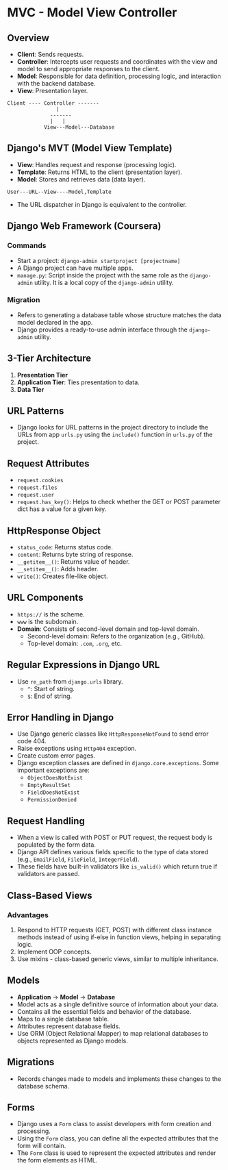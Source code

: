 # MVC - Model View Controller

## Overview
- **Client**: Sends requests.
- **Controller**: Intercepts user requests and coordinates with the view and model to send appropriate responses to the client.
- **Model**: Responsible for data definition, processing logic, and interaction with the backend database.
- **View**: Presentation layer.

```
Client ---- Controller -------
                |
              -------
              |   |
            View---Model---Database
```

## Django's MVT (Model View Template)
- **View**: Handles request and response (processing logic).
- **Template**: Returns HTML to the client (presentation layer).
- **Model**: Stores and retrieves data (data layer).

```
User---URL--View----Model,Template
```

- The URL dispatcher in Django is equivalent to the controller.

## Django Web Framework (Coursera)

### Commands
- Start a project: `django-admin startproject [projectname]`
- A Django project can have multiple apps.
- `manage.py`: Script inside the project with the same role as the `django-admin` utility. It is a local copy of the `django-admin` utility.

### Migration
- Refers to generating a database table whose structure matches the data model declared in the app.
- Django provides a ready-to-use admin interface through the `django-admin` utility.

## 3-Tier Architecture
1. **Presentation Tier**
2. **Application Tier**: Ties presentation to data.
3. **Data Tier**

## URL Patterns
- Django looks for URL patterns in the project directory to include the URLs from app `urls.py` using the `include()` function in `urls.py` of the project.

## Request Attributes
- `request.cookies`
- `request.files`
- `request.user`
- `request.has_key()`: Helps to check whether the GET or POST parameter dict has a value for a given key.

## HttpResponse Object
- `status_code`: Returns status code.
- `content`: Returns byte string of response.
- `__getitem__()`: Returns value of header.
- `__setitem__()`: Adds header.
- `write()`: Creates file-like object.

## URL Components
- `https://` is the scheme.
- `www` is the subdomain.
- **Domain**: Consists of second-level domain and top-level domain.
  - Second-level domain: Refers to the organization (e.g., GitHub).
  - Top-level domain: `.com`, `.org`, etc.

## Regular Expressions in Django URL
- Use `re_path` from `django.urls` library.
  - `^`: Start of string.
  - `$`: End of string.

## Error Handling in Django
- Use Django generic classes like `HttpResponseNotFound` to send error code 404.
- Raise exceptions using `Http404` exception.
- Create custom error pages.
- Django exception classes are defined in `django.core.exceptions`. Some important exceptions are:
  - `ObjectDoesNotExist`
  - `EmptyResultSet`
  - `FieldDoesNotExist`
  - `PermissionDenied`

## Request Handling
- When a view is called with POST or PUT request, the request body is populated by the form data.
- Django API defines various fields specific to the type of data stored (e.g., `EmailField`, `FileField`, `IntegerField`).
- These fields have built-in validators like `is_valid()` which return true if validators are passed.

## Class-Based Views
### Advantages
1. Respond to HTTP requests (GET, POST) with different class instance methods instead of using if-else in function views, helping in separating logic.
2. Implement OOP concepts.
3. Use mixins - class-based generic views, similar to multiple inheritance.

## Models
- **Application** -> **Model** -> **Database**
- Model acts as a single definitive source of information about your data.
- Contains all the essential fields and behavior of the database.
- Maps to a single database table.
- Attributes represent database fields.
- Use ORM (Object Relational Mapper) to map relational databases to objects represented as Django models.

## Migrations
- Records changes made to models and implements these changes to the database schema.

## Forms
- Django uses a `Form` class to assist developers with form creation and processing.
- Using the `Form` class, you can define all the expected attributes that the form will contain.
- The `Form` class is used to represent the expected attributes and render the form elements as HTML.

